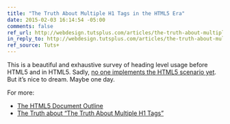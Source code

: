 ```yaml
---
title: "The Truth About Multiple H1 Tags in the HTML5 Era"
date: 2015-02-03 16:14:54 -05:00
comments: false
ref_url: http://webdesign.tutsplus.com/articles/the-truth-about-multiple-h1-tags-in-the-html5-era--webdesign-16824
in_reply_to: http://webdesign.tutsplus.com/articles/the-truth-about-multiple-h1-tags-in-the-html5-era--webdesign-16824
ref_source: Tuts+
---
```


This is a beautiful and exhaustive survey of heading level usage before HTML5 and in HTML5. Sadly, [no one implements the HTML5 scenario yet](http://www.w3.org/TR/html5/sections.html#outlines). But it’s nice to dream. Maybe one day.

For more:

* [The HTML5 Document Outline](http://www.paciellogroup.com/blog/2013/10/html5-document-outline/)
* [The Truth about “The Truth About Multiple H1 Tags”](http://blog.adrianroselli.com/2013/12/the-truth-about-truth-about-multiple-h1.html)